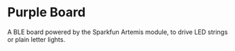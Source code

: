 # Purple Board

A BLE board powered by the Sparkfun Artemis module, to drive LED strings or plain letter lights.
